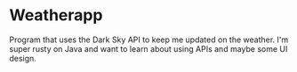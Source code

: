 # Weatherapp

Program that uses the Dark Sky API to keep me updated on the weather. 
I'm super rusty on Java and want to learn about using APIs and maybe some UI design.
